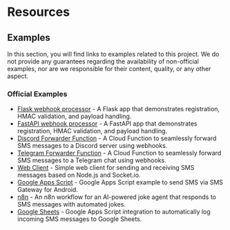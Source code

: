 # Resources

## Examples

In this section, you will find links to examples related to this project. We do not provide any guarantees regarding the availability of non-official examples, nor are we responsible for their content, quality, or any other aspect.

### Official Examples

- [Flask webhook processor](https://github.com/android-sms-gateway/example-webhooks-flask) - A Flask app that demonstrates registration, HMAC validation, and payload handling.
- [FastAPI webhook processor](https://github.com/android-sms-gateway/example-webhooks-fastapi) - A FastAPI app that demonstrates registration, HMAC validation, and payload handling.
- [Discord Forwarder Function](https://github.com/android-sms-gateway/example-discord-forwarder-fn) - A Cloud Function to seamlessly forward SMS messages to a Discord server using webhooks.
- [Telegram Forwarder Function](https://github.com/android-sms-gateway/example-telegram-forwarder-fn) - A Cloud Function to seamlessly forward SMS messages to a Telegram chat using webhooks.
- [Web Client](https://github.com/android-sms-gateway/web-client-ts) - Simple web client for sending and receiving SMS messages based on Node.js and Socket.io.
- [Google Apps Script](https://github.com/android-sms-gateway/example-google-apps-script) - Google Apps Script example to send SMS via SMS Gateway for Android.
- [n8n](https://github.com/android-sms-gateway/example-webhooks-n8n) - An n8n workflow for an AI-powered joke agent that responds to SMS messages with automated jokes.
- [Google Sheets](https://github.com/android-sms-gateway/example-webhooks-google-sheets) - Google Apps Script integration to automatically log incoming SMS messages to Google Sheets.
